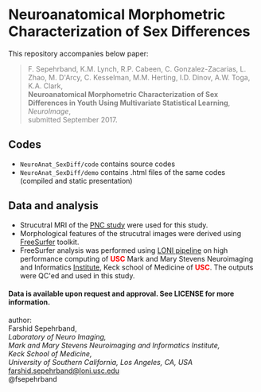 # Neuroanatomical Morphometric Characterization of Sex Differences
This repository accompanies below paper: 

><span style="color:gray">F. Sepehrband, K.M. Lynch, R.P. Cabeen, C. Gonzalez-Zacarias, L. Zhao, M. D'Arcy, C. Kesselman, M.M. Herting, I.D. Dinov, A.W. Toga, K.A. Clark,   
**Neuroanatomical Morphometric Characterization of Sex Differences in Youth Using Multivariate Statistical Learning**,  
*NeuroImage*,   
submitted September 2017</span>.

## Codes
* `NeuroAnat_SexDiff/code` contains source codes
* `NeuroAnat_SexDiff/demo` contains .html files of the same codes (compiled and static presentation)

## Data and analysis
* Strucutral MRI of the [PNC study](http://www.med.upenn.edu/bbl/philadelphianeurodevelopmentalcohort.html ) were used for this study.  
* Morphological features of the strucutral images were derived using [FreeSurfer](http://freesurfer.net) toolkit.  
* FreeSurfer analysis was performed using [LONI pipeline](http://pipeline.loni.usc.edu) on high performance computing of <font color='red'>**USC**</font> Mark and Mary Stevens Neuroimaging and Informatics [Institute](http://www.ini.usc.edu), Keck school of Medicine of <font color='red'>**USC**</font>. The outputs were QC'ed and used in this study. 


#### Data is available upon request and approval. See LICENSE for more information.

author:  
Farshid Sepehrband,   
*Laboratory of Neuro Imaging,  
Mark and Mary Stevens Neuroimaging and Informatics Institute,  
Keck School of Medicine,  
University of Southern California, Los Angeles, CA, USA*  
<farshid.sepehrband@loni.usc.edu>  
@fsepehrband
